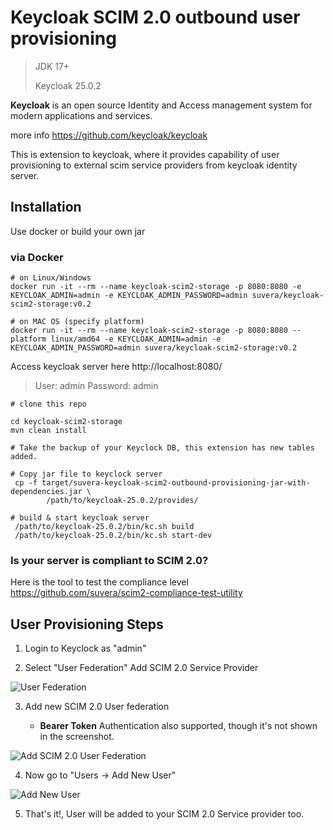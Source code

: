 # Keycloak SCIM 2.0 outbound user provisioning

> JDK 17+
> 
> Keycloak 25.0.2

**Keycloak** is an open source Identity and Access management system for modern applications and services.

more info https://github.com/keycloak/keycloak


This is extension to keycloak, where it provides capability of user provisioning to external scim service providers from keycloak identity server.


## Installation

Use docker or build your own jar


### via Docker

```
# on Linux/Windows
docker run -it --rm --name keycloak-scim2-storage -p 8080:8080 -e KEYCLOAK_ADMIN=admin -e KEYCLOAK_ADMIN_PASSWORD=admin suvera/keycloak-scim2-storage:v0.2

# on MAC OS (specify platform)
docker run -it --rm --name keycloak-scim2-storage -p 8080:8080 --platform linux/amd64 -e KEYCLOAK_ADMIN=admin -e KEYCLOAK_ADMIN_PASSWORD=admin suvera/keycloak-scim2-storage:v0.2
```

Access keycloak server here
http://localhost:8080/
> User: admin Password: admin


```
# clone this repo

cd keycloak-scim2-storage
mvn clean install

# Take the backup of your Keyclock DB, this extension has new tables added.

# Copy jar file to keyclock server
 cp -f target/suvera-keycloak-scim2-outbound-provisioning-jar-with-dependencies.jar \
        /path/to/keycloak-25.0.2/provides/

# build & start keycloak server
 /path/to/keycloak-25.0.2/bin/kc.sh build
 /path/to/keycloak-25.0.2/bin/kc.sh start-dev
```

### Is your server is compliant to SCIM 2.0?

Here is the tool to test the compliance level  https://github.com/suvera/scim2-compliance-test-utility


## User Provisioning Steps 

1) Login to Keyclock as "admin"

2) Select "User Federation" Add SCIM 2.0 Service Provider 

![User Federation](https://suvera.github.io/assets/images/scim2_storage_01.png)


3) Add new SCIM 2.0 User federation 

    - **Bearer Token** Authentication also supported,  though it's not shown in the screenshot.

![Add SCIM 2.0 User Federation](https://suvera.github.io/assets/images/scim2_storage_02.png)


4) Now go to "Users -> Add New User" 

![Add New User](https://suvera.github.io/assets/images/scim2_storage_03.png)


5) That's it!, User will be added to your SCIM 2.0 Service provider too. 

